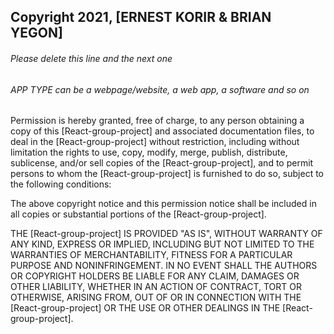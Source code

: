 ## Copyright 2021, [ERNEST KORIR & BRIAN YEGON]

###### Please delete this line and the next one
###### APP TYPE can be a webpage/website, a web app, a software and so on

Permission is hereby granted, free of charge, to any person obtaining a copy of this [React-group-project] and associated documentation files, to deal in the [React-group-project] without restriction, including without limitation the rights to use, copy, modify, merge, publish, distribute, sublicense, and/or sell copies of the [React-group-project], and to permit persons to whom the [React-group-project] is furnished to do so, subject to the following conditions:

The above copyright notice and this permission notice shall be included in all copies or substantial portions of the [React-group-project].

THE [React-group-project] IS PROVIDED "AS IS", WITHOUT WARRANTY OF ANY KIND, EXPRESS OR IMPLIED, INCLUDING BUT NOT LIMITED TO THE WARRANTIES OF MERCHANTABILITY, FITNESS FOR A PARTICULAR PURPOSE AND NONINFRINGEMENT. IN NO EVENT SHALL THE AUTHORS OR COPYRIGHT HOLDERS BE LIABLE FOR ANY CLAIM, DAMAGES OR OTHER LIABILITY, WHETHER IN AN ACTION OF CONTRACT, TORT OR OTHERWISE, ARISING FROM, OUT OF OR IN CONNECTION WITH THE [React-group-project] OR THE USE OR OTHER DEALINGS IN THE [React-group-project].
